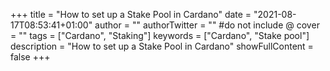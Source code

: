 +++
title = "How to set up a Stake Pool in Cardano"
date = "2021-08-17T08:53:41+01:00"
author = ""
authorTwitter = "" #do not include @
cover = ""
tags = ["Cardano", "Staking"]
keywords = ["Cardano", "Stake pool"]
description = "How to set up a Stake Pool in Cardano"
showFullContent = false
+++
